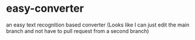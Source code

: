 # easy-converter
an easy text recognition based converter
(Looks like I can just edit the main branch and not have to pull request from a second branch)
